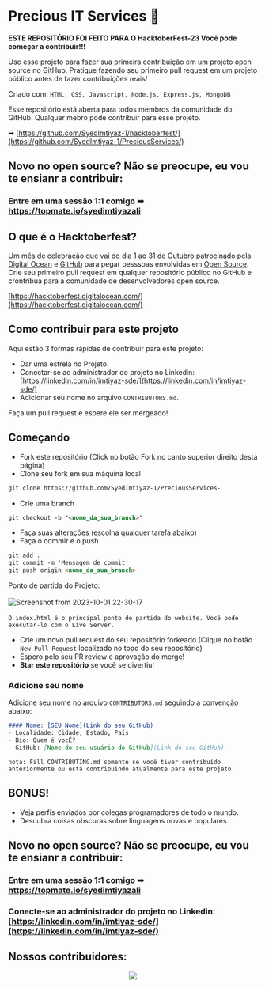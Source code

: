 #  Precious IT Services 🚀

**ESTE REPOSITÓRIO FOI FEITO PARA O HacktoberFest-23 Você pode começar a contribuir!!!**

Use esse projeto para fazer sua primeira contribuição em um projeto open source no GitHub. Pratique fazendo seu primeiro pull request em um projeto público antes de fazer contribuições reais!

Criado com:
`HTML, CSS, Javascript, Node.js, Express.js, MongoDB`

Esse repositório está aberta para todos membros da comunidade do GitHub. Qualquer mebro pode contribuir para esse projeto.

➡ [https://github.com/SyedImtiyaz-1/hacktoberfest/](https://github.com/SyedImtiyaz-1/PreciousServices/)

## Novo no open source? Não se preocupe, eu vou te ensianr a contribuir:
### Entre em uma sessão 1:1 comigo ➡ https://topmate.io/syedimtiyazali

## O que é o Hacktoberfest?
Um mês de celebração que vai do dia 1 ao 31 de Outubro patrocinado pela [Digital Ocean](https://hacktoberfest.digitalocean.com/) e [GitHub](https://github.com/blog/2433-celebrate-open-source-this-october-with-hacktoberfest) para pegar pesssoas envolvidas em [Open Source](https://github.com/open-source). Crie seu primeiro pull request em qualquer repositório público no GitHub e crontribua para a comunidade de desenvolvedores open source.

[https://hacktoberfest.digitalocean.com/](https://hacktoberfest.digitalocean.com/)

## Como contribuir para este projeto
Aqui estão 3 formas rápidas de contribuir para este projeto:
* Dar uma estrela no Projeto.
* Conectar-se ao administrador do projeto no Linkedin: [https://linkedin.com/in/imtiyaz-sde/](https://linkedin.com/in/imtiyaz-sde/)
* Adicionar seu nome no arquivo `CONTRIBUTORS.md`.
  
Faça um pull request e espere ele ser mergeado!

## Começando
* Fork este repositório (Click no botão Fork no canto superior direito desta página)
* Clone seu fork em sua máquina local

```markdown
git clone https://github.com/SyedImtiyaz-1/PreciousServices-
```

* Crie uma branch

```markdown
git checkout -b "<nome_da_sua_branch>"
```

* Faça suas alterações (escolha qualquer tarefa abaixo)
* Faça o commir e o push

```markdown
git add .
git commit -m 'Mensagem de commit'
git push origin <nome_da_sua_branch>
```

Ponto de partida do Projeto: </br></br>
![Screenshot from 2023-10-01 22-30-17](https://github.com/SyedImtiyaz-1/PreciousServices-/assets/121503426/49c6715a-d8cb-45b4-97e8-d4b0aef20d1d) </br></br>
`O index.html é o principal ponto de partida do website. Você pode executar-lo com o Live Server.`


* Crie um novo pull request do seu repositório forkeado (Clique no botão `New Pull Request` localizado no topo do seu repositório)
* Espero pelo seu PR review e aprovação do merge!
* __Star este repositório__ se você se divertiu!

### Adicione seu nome
Adicione seu nome no arquivo `CONTRIBUTORS.md` seguindo a convenção abaixo:

```markdown
#### Nome: [SEU Nome](Link do seu GitHub)
- Localidade: Cidade, Estado, País
- Bio: Quem é vocÊ?
- GitHub: [Nome do seu usuário do GitHub](Link do seu GitHub)
```

`nota: Fill CONTRIBUTING.md somente se você tiver contribuído anteriormente ou está contribuindo atualmente para este projeto`

## BONUS!
* Veja perfis enviados por colegas programadores de todo o mundo.
* Descubra coisas obscuras sobre linguagens novas e populares.

## Novo no open source? Não se preocupe, eu vou te ensianr a contribuir:
### Entre em uma sessão 1:1 comigo ➡ https://topmate.io/syedimtiyazali

### Conecte-se ao administrador do projeto no Linkedin: [https://linkedin.com/in/imtiyaz-sde/](https://linkedin.com/in/imtiyaz-sde/)



## Nossos contribuidores:
<p align="center"><a href="github.com/SyedImtiyaz-1/hacktoberfest/graphs/contributors">
  <img src="https://contributors-img.web.app/image?repo=SyedImtiyaz-1/hacktoberfest" />
</a></p>
